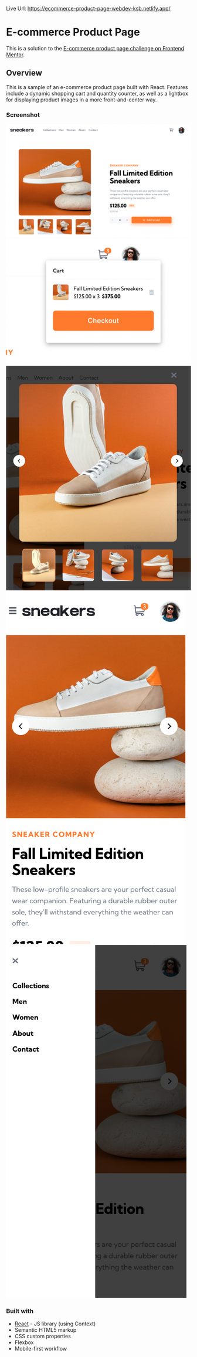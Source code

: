 Live Url: https://ecommerce-product-page-webdev-ksb.netlify.app/

# E-commerce Product Page

This is a solution to the [E-commerce product page challenge on Frontend Mentor](https://www.frontendmentor.io/challenges/ecommerce-product-page-UPsZ9MJp6).

## Overview

This is a sample of an e-commerce product page built with React. Features include a dynamic shopping cart and quantity counter, as well as a lightbox for displaying product images in a more front-and-center way.

### Screenshot

![](./src/screenshots/desktop-view.png)
![](./src/screenshots/cart-view.png)
![](./src/screenshots/lightbox.png)
![](./src/screenshots/mobile-view.png)
![](./src/screenshots/mobile-menu-open.png)

### Built with

- [React](https://reactjs.org/) - JS library (using Context)
- Semantic HTML5 markup
- CSS custom properties
- Flexbox
- Mobile-first workflow
